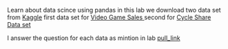 Learn about data scince using pandas in this lab we download two data set from [Kaggle](https://www.kaggle.com/datasets) 
first data set for [Video Game Sales ](https://www.kaggle.com/gregorut/videogamesales) 
second for [Cycle Share Data set](https://www.kaggle.com/pronto/cycle-share-dataset)

I answer the question for each data as mintion in lab 
[pull_link](https://github.com/monaSalih/vg-stats/compare/main...vg_bike)